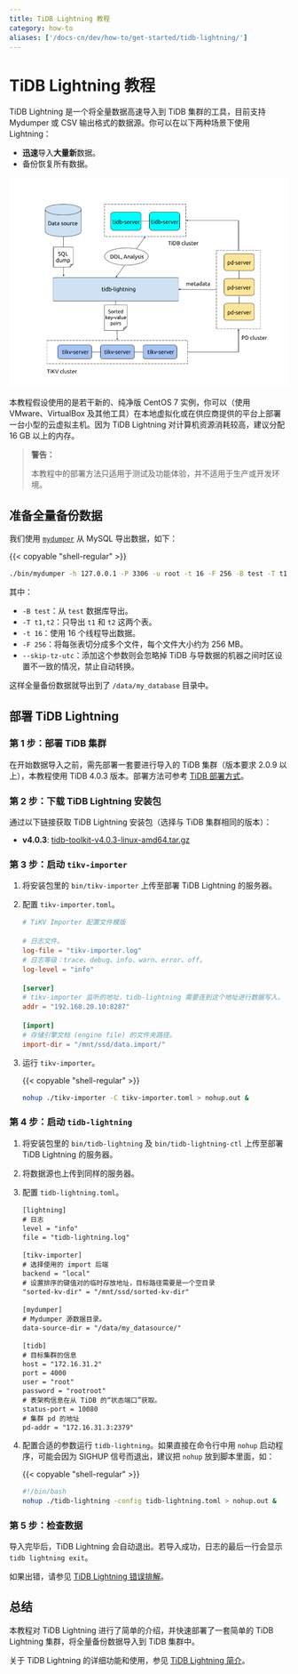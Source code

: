 ```yaml
---
title: TiDB Lightning 教程
category: how-to
aliases: ['/docs-cn/dev/how-to/get-started/tidb-lightning/']
---
```


# TiDB Lightning 教程

TiDB Lightning 是一个将全量数据高速导入到 TiDB 集群的工具，目前支持 Mydumper 或 CSV 输出格式的数据源。你可以在以下两种场景下使用 Lightning：

- **迅速**导入**大量新**数据。
- 备份恢复所有数据。

![TiDB Lightning 整体架构](/media/tidb-lightning-architecture.png)

本教程假设使用的是若干新的、纯净版 CentOS 7 实例，你可以（使用 VMware、VirtualBox 及其他工具）在本地虚拟化或在供应商提供的平台上部署一台小型的云虚拟主机。因为 TiDB Lightning 对计算机资源消耗较高，建议分配 16 GB 以上的内存。

> **警告：**
>
> 本教程中的部署方法只适用于测试及功能体验，并不适用于生产或开发环境。

## 准备全量备份数据

我们使用 [`mydumper`](/mydumper-overview.md) 从 MySQL 导出数据，如下：

{{< copyable "shell-regular" >}}

```sh
./bin/mydumper -h 127.0.0.1 -P 3306 -u root -t 16 -F 256 -B test -T t1,t2 --skip-tz-utc -o /data/my_database/
```

其中：

- `-B test`：从 `test` 数据库导出。
- `-T t1,t2`：只导出 `t1` 和 `t2` 这两个表。
- `-t 16`：使用 16 个线程导出数据。
- `-F 256`：将每张表切分成多个文件，每个文件大小约为 256 MB。
- `--skip-tz-utc`：添加这个参数则会忽略掉 TiDB 与导数据的机器之间时区设置不一致的情况，禁止自动转换。

这样全量备份数据就导出到了 `/data/my_database` 目录中。

## 部署 TiDB Lightning

### 第 1 步：部署 TiDB 集群

在开始数据导入之前，需先部署一套要进行导入的 TiDB 集群（版本要求 2.0.9 以上），本教程使用 TiDB 4.0.3 版本。部署方法可参考 [TiDB 部署方式](https://docs.pingcap.com/zh/tidb/v3.0/overview#部署方式)。

### 第 2 步：下载 TiDB Lightning 安装包

通过以下链接获取 TiDB Lightning 安装包（选择与 TiDB 集群相同的版本）：

- **v4.0.3**: [tidb-toolkit-v4.0.3-linux-amd64.tar.gz](https://download.pingcap.org/tidb-toolkit-v4.0.3-linux-amd64.tar.gz)

### 第 3 步：启动 `tikv-importer`

1. 将安装包里的 `bin/tikv-importer` 上传至部署 TiDB Lightning 的服务器。

2. 配置 `tikv-importer.toml`。

    ```toml
    # TiKV Importer 配置文件模版

    # 日志文件。
    log-file = "tikv-importer.log"
    # 日志等级：trace、debug、info、warn、error、off。
    log-level = "info"

    [server]
    # tikv-importer 监听的地址，tidb-lightning 需要连到这个地址进行数据写入。
    addr = "192.168.20.10:8287"

    [import]
    # 存储引擎文档 (engine file) 的文件夹路径。
    import-dir = "/mnt/ssd/data.import/"
    ```

3. 运行 `tikv-importer`。

    {{< copyable "shell-regular" >}}

    ```sh
    nohup ./tikv-importer -C tikv-importer.toml > nohup.out &
    ```

### 第 4 步：启动 `tidb-lightning`

1. 将安装包里的 `bin/tidb-lightning` 及 `bin/tidb-lightning-ctl` 上传至部署 TiDB Lightning 的服务器。

2. 将数据源也上传到同样的服务器。

3. 配置 `tidb-lightning.toml`。

    ```
    [lightning]
    # 日志
    level = "info"
    file = "tidb-lightning.log"

    [tikv-importer]
    # 选择使用的 import 后端 
    backend = "local"
    # 设置排序的键值对的临时存放地址，目标路径需要是一个空目录
    "sorted-kv-dir" = "/mnt/ssd/sorted-kv-dir"

    [mydumper]
    # Mydumper 源数据目录。
    data-source-dir = "/data/my_datasource/"

    [tidb]
    # 目标集群的信息
    host = "172.16.31.2"
    port = 4000
    user = "root"
    password = "rootroot"
    # 表架构信息在从 TiDB 的“状态端口”获取。
    status-port = 10080
    # 集群 pd 的地址
    pd-addr = "172.16.31.3:2379"
    ```

4. 配置合适的参数运行 `tidb-lightning`。如果直接在命令行中用 `nohup` 启动程序，可能会因为 SIGHUP 信号而退出，建议把 `nohup` 放到脚本里面，如：

    {{< copyable "shell-regular" >}}

    ```sh
    #!/bin/bash
    nohup ./tidb-lightning -config tidb-lightning.toml > nohup.out &
    ```

### 第 5 步：检查数据

导入完毕后，TiDB Lightning 会自动退出。若导入成功，日志的最后一行会显示 `tidb lightning exit`。

如果出错，请参见 [TiDB Lightning 错误排解](/troubleshoot-tidb-lightning.md)。

## 总结

本教程对 TiDB Lightning 进行了简单的介绍，并快速部署了一套简单的 TiDB Lightning 集群，将全量备份数据导入到 TiDB 集群中。

关于 TiDB Lightning 的详细功能和使用，参见 [TiDB Lightning 简介](/tidb-lightning/tidb-lightning-overview.md)。
